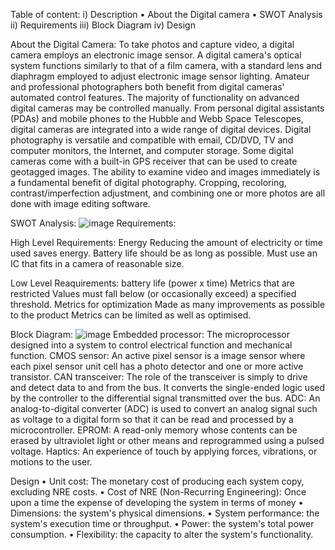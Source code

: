 Table of content:
i)	Description
   •	About the Digital camera
   •	SWOT Analysis
ii)	Requirements
iii)	Block Diagram
iv)	Design

About the Digital Camera:
           To take  photos and capture video, a digital camera employs an electronic image sensor. A digital camera's optical system functions similarly to that of a film camera, with a standard lens and diaphragm employed to adjust electronic image sensor lighting.
           Amateur and professional photographers both benefit from digital cameras' automated control features. The majority of functionality on advanced digital cameras may be controlled manually.
          From personal digital assistants (PDAs) and mobile phones to the Hubble and Webb Space Telescopes, digital cameras are integrated into a wide range of digital devices. Digital photography is versatile and compatible with email, CD/DVD, TV and computer monitors, the Internet, and computer storage. Some digital cameras come with a built-in GPS receiver that can be used to create geotagged images.
        The ability to examine video and images immediately is a fundamental benefit of digital photography. Cropping, recoloring, contrast/imperfection adjustment, and combining one or more photos are all done with image editing software.

SWOT Analysis:
![image](https://user-images.githubusercontent.com/68070984/155295853-5457478b-a9d5-47f3-9a4e-b44afc090997.png)
Requirements:

High Level Requirements:
       Energy Reducing the amount of electricity or time used saves energy.
       Battery life should be as long as possible.
       Must use an IC that fits in a camera of reasonable size.

Low Level Reaquirements:
       battery life (power x time) Metrics that are restricted 
       Values must fall below (or occasionally exceed) a specified threshold. Metrics for optimization 
       Made as many improvements as possible to the product Metrics can be limited as well as optimised.

 
 Block Diagram:
 ![image](https://user-images.githubusercontent.com/68070984/155296741-15f938a9-60ee-4249-9e6c-b26e938e5b1d.png)
Embedded processor:
                The microprocessor designed into a system to control electrical function and mechanical function. 
CMOS sensor:
                 An active pixel sensor is a image sensor where each pixel sensor unit cell has a photo detector and one or more active transistor.
CAN transceiver:
                   The role of the transceiver is simply to drive and detect data to and from the bus. It converts the single-ended logic used by the controller to the differential signal transmitted over the bus.
ADC:
      An analog-to-digital converter (ADC) is used to convert an analog signal such as voltage to a digital form so that it can be read and processed by a microcontroller.
EPROM:
      A read-only memory whose contents can be erased by ultraviolet light or other means and reprogrammed using a pulsed voltage.
Haptics:
     An experience of touch by applying forces, vibrations, or motions to the user.
     
Design
• Unit cost: The monetary cost of producing each system copy, excluding NRE costs.
• Cost of NRE (Non-Recurring Engineering): Once upon a time
the expense of developing the system in terms of money
• Dimensions: the system's physical dimensions.
• System performance: the system's execution time or throughput.
• Power: the system's total power consumption.
• Flexibility: the capacity to alter the system's functionality.

 
